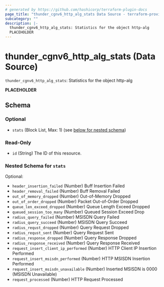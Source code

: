 ```yaml
---
# generated by https://github.com/hashicorp/terraform-plugin-docs
page_title: "thunder_cgnv6_http_alg_stats Data Source - terraform-provider-thunder"
subcategory: ""
description: |-
  thunder_cgnv6_http_alg_stats: Statistics for the object http-alg
  PLACEHOLDER
---
```


# thunder_cgnv6_http_alg_stats (Data Source)

`thunder_cgnv6_http_alg_stats`: Statistics for the object http-alg

__PLACEHOLDER__



<!-- schema generated by tfplugindocs -->
## Schema

### Optional

- `stats` (Block List, Max: 1) (see [below for nested schema](#nestedblock--stats))

### Read-Only

- `id` (String) The ID of this resource.

<a id="nestedblock--stats"></a>
### Nested Schema for `stats`

Optional:

- `header_insertion_failed` (Number) Buff Insertion Failed
- `header_removal_failed` (Number) Buff Removal Failed
- `out_of_memory_dropped` (Number) Out-of-Memory Dropped
- `out_of_order_dropped` (Number) Packet Out-of-Order Dropped
- `queue_len_exceed_dropped` (Number) Queue Length Exceed Dropped
- `queued_session_too_many` (Number) Queued Session Exceed Drop
- `radius_query_failed` (Number) MSISDN Query Failed
- `radius_query_succeed` (Number) MSISDN Query Succeed
- `radius_requst_dropped` (Number) Query Request Dropped
- `radius_requst_sent` (Number) Query Request Sent
- `radius_response_dropped` (Number) Query Response Dropped
- `radius_response_received` (Number) Query Response Received
- `request_insert_client_ip_performed` (Number) HTTP Client IP Insertion Performed
- `request_insert_msisdn_performed` (Number) HTTP MSISDN Insertion Performed
- `request_insert_msisdn_unavailable` (Number) Inserted MSISDN is 0000 (MSISDN Unavailable)
- `request_processed` (Number) HTTP Request Processed


